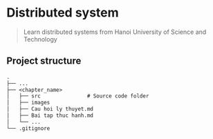 # Distributed system

> Learn distributed systems from Hanoi University of Science and Technology

## Project structure

```tex
.
├── ...
├── <chapter_name>
│   ├── src               # Source code folder
│   ├── images
│   ├── Cau hoi ly thuyet.md
│   ├── Bai tap thuc hanh.md
│   └── ...     
└── .gitignore
```

